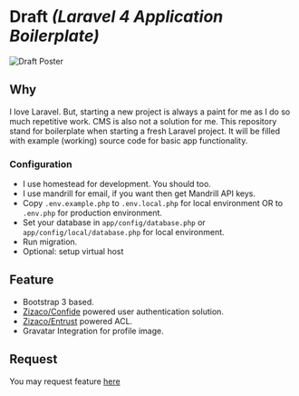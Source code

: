 # Draft _(Laravel 4 Application Boilerplate)_
![Draft Poster](https://dl.dropboxusercontent.com/u/57978373/draft.png)

## Why
I love Laravel. But, starting a new project is always a paint for me as I do so much repetitive work. CMS is also not a solution for me. This repository stand for boilerplate when starting a fresh Laravel project. It will be filled with example (working) source code for basic app functionality.

### Configuration
 - I use homestead for development. You should too.
 - I use mandrill for email, if you want then get Mandrill API keys.
 - Copy `.env.example.php` to `.env.local.php` for local environment OR to `.env.php` for production environment.
 - Set your database in `app/config/database.php` or `app/config/local/database.php` for local environment.
 - Run migration.
 - Optional: setup virtual host

## Feature
- Bootstrap 3 based.
- [Zizaco/Confide](https://github.com/zizaco/confide) powered user authentication solution.
- [Zizaco/Entrust](https://github.com/zizaco/entrust) powered ACL.
- Gravatar Integration for profile image.

## Request
You may request feature [here](https://github.com/rahmatawaludin/draft/issues)
